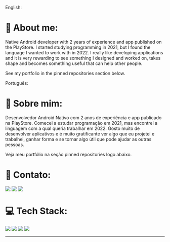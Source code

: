 English: 
# 💫 About me:
Native Android developer with 2 years of experience and app published on the PlayStore. I started studying programming in 2021, but I found
the language I wanted to work with in 2022. I really like developing applications and it is very rewarding to see
something I designed and worked on, takes shape and becomes something useful that can help other people.

See my portfolio in the pinned repositories section below.

Português:
# 💫 Sobre mim:

Desenvolvedor Android Nativo com 2 anos de experiência e app publicado na PlayStore. Comecei a estudar programação em 2021, mas encontrei
a linguagem com a qual queria trabalhar em 2022. Gosto muito de desenvolver aplicativos e é muito gratificante ver
algo que eu projetei e trabalhei, ganhar forma e se tornar algo útil que pode ajudar as outras pessoas.

Veja meu portfólio na seção pinned repositories logo abaixo.



# 📧 Contato:

<a href="mailto:rubens_assis@outlook.com.br"><img src="https://img.shields.io/badge/Microsoft_Outlook-0078D4?style=for-the-badge&logo=microsoft-outlook&logoColor=white"/><a/>
<a href="https://www.linkedin.com/in/rubens-francisco-125529162/"><img src="https://img.shields.io/badge/LinkedIn-0077B5?style=for-the-badge&logo=linkedin&logoColor=white"/><a/>
<a href="https://wa.me/+5511961422254"><img src="https://img.shields.io/badge/WhatsApp-25D366?style=for-the-badge&logo=whatsapp&logoColor=white"/><a/>


# 💻 Tech Stack:

<img src="https://img.shields.io/badge/Android-3DDC84?style=for-the-badge&logo=android&logoColor=white"/> <img src="https://img.shields.io/badge/Kotlin-0095D5?&style=for-the-badge&logo=kotlin&logoColor=white"/>
<img src="https://img.shields.io/badge/Android_Studio-3DDC84?style=for-the-badge&logo=android-studio&logoColor=white"/>
<img src="https://img.shields.io/badge/GitHub-100000?style=for-the-badge&logo=github&logoColor=white"/>

---
